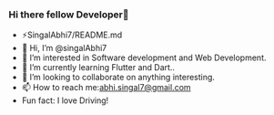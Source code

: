 ### Hi there fellow Developer👋

- ⚡SingalAbhi7/README.md
- 👋 Hi, I’m @singalAbhi7
- 👀 I’m interested in Software development and Web Development.
- 🌱 I’m currently learning Flutter and Dart..
- 💞️ I’m looking to collaborate on anything interesting.
- 📫 How to reach me:abhi.singal7@gmail.com
-  Fun fact: I love Driving!
